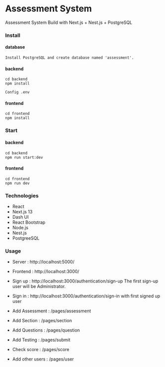 # Assessment System

Assessment System Build with Next.js + Nest.js + PostgreSQL

### Install

#### database

    Install PostgreSQL and create database named 'assessment'.

#### backend

    cd backend
    npm install

    Config .env

#### frontend

    cd frontend
    npm install

### Start

#### backend

    cd backend
    npm run start:dev

#### frontend

    cd frontend
    npm run dev

### Technologies

- React
- Next.js 13
- Dash UI
- React Bootstrap
- Node.js
- Nest.js
- PostgreeSQL

### Usage

- Server : http://localhost:5000/
- Frontend : http://localhost:3000/

- Sign up : http://localhost:3000/authentication/sign-up
  The first sign-up user will be Administrator.
- Sign in : http://localhost:3000/authentication/sign-in with first signed up user
- Add Assessment : /pages/assessment
- Add Section : /pages/section
- Add Questions : /pages/question
- Add Testing : /pages/submit
- Check score : /pages/score
- Add other users : /pages/user
